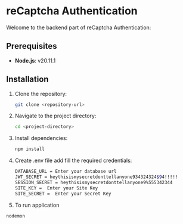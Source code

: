 # reCaptcha Authentication 

Welcome to the backend part of reCaptcha Authentication:


## Prerequisites

- **Node.js**: v20.11.1

## Installation

1. Clone the repository:

   ```bash
   git clone <repository-url>
3. Navigate to the project directory:

   ```bash
   cd <project-directory>
4. Install dependencies:

    ```bash
   npm install

5. Create .env file add fill the required credentials:

    ```bash
   DATABASE_URL = Enter your database url
   JWT_SECRET = heythisismysecretdonttellanyone934324324$94!!!!!
   SESSION_SECRET = heythisismysecretdonttellanyone9%555342344
   SITE_KEY =  Enter your Site Key
   SITE_SECRET =  Enter your Secret Key


6. To run application

  ````bash
  nodemon




